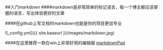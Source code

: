 ##入门markdown
####markdown是非常简单的标记语言，每一个博主都应该掌握的语言，写出体验更好的文章

####在github上写文档时markdown也能是你的项目更加专业

![_config.yml]({{ site.baseurl }}/images/markdown.jpg)

####在这里推荐一款在win上非常好用的编辑器
[markdownPad](http://markdownpad.com/)